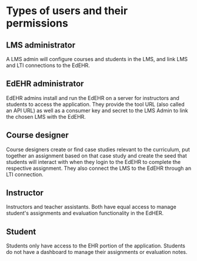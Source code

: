 # Types of users and their permissions

## LMS administrator
A LMS admin will configure courses and students in the LMS, and link LMS and LTI connections to the EdEHR.

## EdEHR administrator
EdEHR admins install and run the EdEHR on a server for instructors and students to access the application. They provide the tool URL (also called an API URL) as well as a consumer key and secret to the LMS Admin to link the chosen LMS with the EdEHR.

## Course designer
Course designers create or find case studies relevant to the curriculum, put together an assignment based on that case study and create the seed that students will interact with when they login to the EdEHR to complete the respective assignment. They also connect the LMS to the EdEHR through an LTI connection.

## Instructor
Instructors and teacher assistants. Both have equal access to manage student's assignments and evaluation functionality in the EdHER.

## Student
Students only have access to the EHR portion of the application. Students do not have a dashboard to manage their assignments or evaluation notes.
